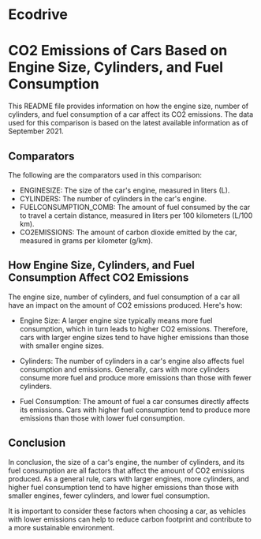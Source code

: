 # Ecodrive
# CO2 Emissions of Cars Based on Engine Size, Cylinders, and Fuel Consumption

This README file provides information on how the engine size, number of cylinders, and fuel consumption of a car affect its CO2 emissions. The data used for this comparison is based on the latest available information as of September 2021.

## Comparators

The following are the comparators used in this comparison:

- ENGINESIZE: The size of the car's engine, measured in liters (L).
- CYLINDERS: The number of cylinders in the car's engine.
- FUELCONSUMPTION_COMB: The amount of fuel consumed by the car to travel a certain distance, measured in liters per 100 kilometers (L/100 km).
- CO2EMISSIONS: The amount of carbon dioxide emitted by the car, measured in grams per kilometer (g/km).

## How Engine Size, Cylinders, and Fuel Consumption Affect CO2 Emissions

The engine size, number of cylinders, and fuel consumption of a car all have an impact on the amount of CO2 emissions produced. Here's how:

- Engine Size: A larger engine size typically means more fuel consumption, which in turn leads to higher CO2 emissions. Therefore, cars with larger engine sizes tend to have higher emissions than those with smaller engine sizes.

- Cylinders: The number of cylinders in a car's engine also affects fuel consumption and emissions. Generally, cars with more cylinders consume more fuel and produce more emissions than those with fewer cylinders.

- Fuel Consumption: The amount of fuel a car consumes directly affects its emissions. Cars with higher fuel consumption tend to produce more emissions than those with lower fuel consumption.

## Conclusion

In conclusion, the size of a car's engine, the number of cylinders, and its fuel consumption are all factors that affect the amount of CO2 emissions produced. As a general rule, cars with larger engines, more cylinders, and higher fuel consumption tend to have higher emissions than those with smaller engines, fewer cylinders, and lower fuel consumption. 

It is important to consider these factors when choosing a car, as vehicles with lower emissions can help to reduce carbon footprint and contribute to a more sustainable environment.
